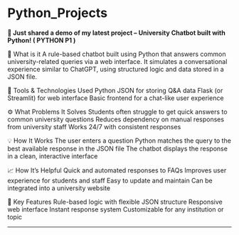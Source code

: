 # Python_Projects


**🚀 Just shared a demo of my latest project – University Chatbot built with Python! ( PYTHON P1 )**

🧠 What is it
A rule-based chatbot built using Python that answers common university-related queries via a web interface. It simulates a conversational experience similar to ChatGPT, using structured logic and data stored in a JSON file.

🔧 Tools & Technologies Used
Python
JSON for storing Q\&A data
Flask (or Streamlit) for web interface
Basic frontend for a chat-like user experience

⚙️ What Problems It Solves
Students often struggle to get quick answers to common university questions
Reduces dependency on manual responses from university staff
Works 24/7 with consistent responses

💡 How It Works
The user enters a question
Python matches the query to the best available response in the JSON file
The chatbot displays the response in a clean, interactive interface

📈 How It’s Helpful
Quick and automated responses to FAQs
Improves user experience for students and staff
Easy to update and maintain
Can be integrated into a university website

📌 Key Features
Rule-based logic with flexible JSON structure
Responsive web interface
Instant response system
Customizable for any institution or topic


-------------------------------------------------------------------------------------------------------------------------------------------------
